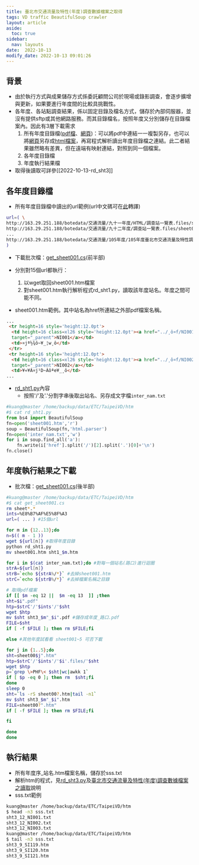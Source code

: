 ```yaml
---
title: 臺北市交通流量及特性(年度)調查數據檔案之取得
tags: VD traffic BeautifulSoup crawler
layout: article
aside:
  toc: true
sidebar:
  nav: layouts
date:  2022-10-13
modify_date: 2022-10-13 09:01:26
---
```

## 背景

- 由於執行方式與成果儲存方式係委託顧問公司於現場或錄影調查，會逐步擴增與更新，如果要進行年度間的比較具挑戰性。
- 各年度、各站點調查結果，係以固定目錄及檔名方式，儲存於內部伺服器，並沒有提供sftp或其他網路服務。而其目錄檔名，按照年度又分別儲存在目錄檔案內。因此有3層下載需求
  1. 所有年度目錄檔([pdf檔](https://www-ws.gov.taipei/001/Upload/456/relfile/0/30323/e53942d0-226c-4ca5-ba43-900b75f2189b.pdf)、[網頁][dlpage])：可以將pdf中連結一一複製另存，也可以將[網頁][dlpage]另存成[html檔案](master:/home/backup/data/ETC/TaipeiVD/htm/all_year.html)，再寫程式解析讀出年度目錄檔之連結。此二者結果雖然略有差異，但在遠端有映射連結，對照到同一個檔案。
  1. 各年度目錄檔
  1. 年度執行結果檔
- 取得後讀取可詳參[[2022-10-13-rd_sht3]]

## 各年度目錄檔

- 所有年度目錄檔中讀出的url範例(url中文碼可在[此](https://www.convertstring.com/zh_TW/EncodeDecode/UrlDecode)轉譯)

```bash
url=( \
http://163.29.251.188/botedata/交通流量/九十一年度/HTML/調查站一覽表.files/sheet001.htm \
http://163.29.251.188/botedata/交通流量/九十二年度/調查站一覽表.files/sheet001.htm \
...
http://163.29.251.188/botedata/交通流量/105年度/105年度臺北市交通流量及特性調查.files/sheet001.htm \
)
```
- 下載批次檔：[get_sheet001.cs](https://github.com/sinotec2/Focus-on-Air-Quality/blob/main/utilities/Crawlers/TPtraffic/get_sheet001.cs)(前半部)
- 分別對15個url都執行：
  1. 以wget取回sheet001.htm檔案
  1. 對sheet001.htm執行解析程式rd_sht1.py，讀取該年度站名。年度之間可能不同。

- sheet001.htm範例。其中站名為href所連結之外部pdf檔案名稱。

```html
...
 <tr height=16 style='height:12.0pt'>
  <td height=16 class=xl26 style='height:12.0pt'><a href="../¸ô¤f/NI001.pdf"
  target="_parent">NI001</a></td>
  <td>¤jª½¾ô~¥_¦w¸ô</td>
 </tr>
 <tr height=16 style='height:12.0pt'>
  <td height=16 class=xl26 style='height:12.0pt'><a href="../¸ô¤f/NI002.pdf"
  target="_parent">NI002</a></td>
  <td>¥«¥Á¤j¹D~Àôªe¥_¸ô</td>
...
```
- [rd_sht1.py]()內容
  - 按照'/'及'.'分割字串後取出站名、另存成文字檔`inter_nam.txt`

```python
#kuang@master /home/backup/data/ETC/TaipeiVD/htm
#$ cat rd_sht1.py
from bs4 import BeautifulSoup
fn=open('sheet001.htm','r')
soup = BeautifulSoup(fn,'html.parser')
fn=open('inter_nam.txt','w')
for i in soup.find_all('a'):
    fn.write(i['href'].split('/')[2].split('.')[0]+'\n')
fn.close()
```

## 年度執行結果之下載
- 批次檔：[get_sheet001.cs](https://github.com/sinotec2/Focus-on-Air-Quality/blob/main/utilities/Crawlers/TPtraffic/get_sheet001.cs)(後半部)

```bash
#kuang@master /home/backup/data/ETC/TaipeiVD/htm
#$ cat get_sheet001.cs
rm sheet*.*
ints=%E8%B7%AF%E5%8F%A3
url=( ... ) #15個url

for m in {12..13};do
n=$(( m - 1 ))
wget ${url[n]} #取得年度目錄
python rd_sht1.py
mv sheet001.htm sht1_$m.htm

for i in $(cat inter_nam.txt);do #對每一個站名(路口)進行迴圈
strA=${url[n]}
strB=`echo ${strA%/*}` #去掉sheet001.htm
strC=`echo ${strB%/*}` #去掉檔案名稱之目錄

# 取得pdf檔案
if [[ $m -eq 12 ||  $m -eq 13  ]] ;then
sht=$i".pdf"
htp=$strC'/'$ints'/'$sht
wget $htp
mv $sht sht3_$m"_$i".pdf #儲存成年度_路口.pdf
FILE=$sht
if [ -f $FILE ]; then rm $FILE;fi

else #其他年度試看看 sheet001~5 可否下載

for j in {1..5};do
sht=sheet00$j".htm"
htp=$strC'/'$ints'/'$i'.files/'$sht
wget $htp
p=`grep \>PHF\< $sht|wc|awkk 1`
if [ $p -eq 0 ]; then rm  $sht;fi
done
sleep 0
sht=`ls -rS sheet00?.htm|tail -n1`
mv $sht sht3_$m"_$i".htm
FILE=sheet00?".htm"
if [ -f $FILE ]; then rm $FILE;fi

fi

done
done
```

## 執行結果
- 所有年度序_站名.htm檔案名稱，儲存於sss.txt
- 解析htm的程式，見[rd_sht3.py](https://github.com/sinotec2/Focus-on-Air-Quality/blob/main/utilities/Crawlers/TPtraffic/rd_sht3.py)及[臺北市交通流量及特性(年度)調查數據檔案之讀取](https://sinotec2.github.io/FAQ/2022/10/13/rd_sht3.html)說明
- sss.txt範例

```bash
kuang@master /home/backup/data/ETC/TaipeiVD/htm
$ head -n3 sss.txt
sht3_12_NI001.txt
sht3_12_NI002.txt
sht3_12_NI003.txt
kuang@master /home/backup/data/ETC/TaipeiVD/htm
$ tail -n3 sss.txt
sht3_9_SI119.htm
sht3_9_SI120.htm
sht3_9_SI121.htm
```
[dlpage]: <https://www.bote.gov.taipei/cp.aspx?n=E0C93DC334AE8028> "臺北市交通管制工程處、交通流量調查資料(PDF下載)"